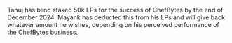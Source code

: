 Tanuj has blind staked 50k LPs for the success of ChefBytes by the end of December 2024. Mayank has deducted this from his LPs and will give back whatever amount he wishes, depending on his perceived performance of the ChefBytes business.
